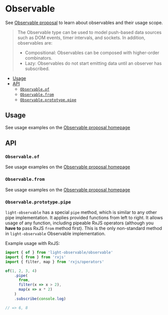 # Observable
See [Observable proposal](https://github.com/tc39/proposal-observable) to learn about observables and their usage scope.

> The Observable type can be used to model push-based data sources such as DOM events, timer intervals, and sockets. In addition, observables are:
> * Compositional: Observables can be composed with higher-order combinators.
> * Lazy: Observables do not start emitting data until an observer has subscribed.

<!-- START doctoc generated TOC please keep comment here to allow auto update -->
<!-- DON'T EDIT THIS SECTION, INSTEAD RE-RUN doctoc TO UPDATE -->


- [Usage](#usage)
- [API](#api)
  - [`Observable.of`](#observableof)
  - [`Observable.from`](#observablefrom)
  - [`Observable.prototype.pipe`](#observableprototypepipe)

<!-- END doctoc generated TOC please keep comment here to allow auto update -->

## Usage
See usage examples on the [Observable proposal homepage](https://github.com/tc39/proposal-observable#observable)

## API
### `Observable.of`
See usage examples on the [Observable proposal homepage](https://github.com/tc39/proposal-observable#observableof)

### `Observable.from`
See usage examples on the [Observable proposal homepage](https://github.com/tc39/proposal-observable#observablefrom)

### `Observable.prototype.pipe`
`light-observable` has a special `pipe` method, which is similar to any other pipe implementation. It applies provided functions from left to right. It allows usage of any function, including pipeable RxJS operators (although you **have to** pass RxJS `from` method first). This is the only non-standard method in `light-observable` Observable implementation.

Example usage with RxJS:
```js
import { of } from 'light-observable/observable'
import { from } from 'rxjs'
import { filter, map } from 'rxjs/operators'

of(1, 2, 3, 4)
    .pipe(
      from,
      filter(x => x > 2),
      map(x => x * 2)
    )
    .subscribe(console.log)

// => 6, 8
```
